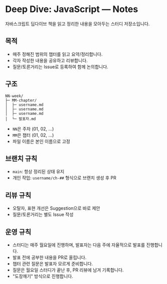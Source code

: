 # Deep Dive: JavaScript — Notes

자바스크립트 딥다이브 책을 읽고 정리한 내용을 모아두는 스터디 저장소입니다.

## 목적

- 매주 정해진 범위의 챕터를 읽고 요약/정리합니다.
- 각자 작성한 내용을 공유하고 리뷰합니다.
- 질문/토론거리는 Issue로 등록하여 함께 논의합니다.

## 구조

```plaintext
NN-week/
├─ MM-chapter/
│  ├─ username.md
│  ├─ username.md
│  ├─ username.md
│  └─ 발표자.md
```

- `NN`은 주차 (01, 02, …)
- `MM`은 챕터 (01, 02, …)
- 파일 이름은 본인 이름으로 고정

## 브랜치 규칙

- `main`: 항상 정리된 상태 유지
- 개인 작업: `username/ch-##` 형식으로 브랜치 생성 후 PR

## 리뷰 규칙

- 오탈자, 표현 개선은 Suggestion으로 바로 제안
- 질문/토론거리는 별도 Issue 작성

## 운영 규칙

- 스터디는 매주 월요일에 진행하며, 발표자는 다음 주에 자율적으로 발표를 진행합니다.
- 발표 전에 공부한 내용을 PR로 올립니다.
- 챕터 관련 질문은 발표자 모르게 준비합니다.
- 질문은 월요일 스터디가 끝난 후, PR 리뷰에 남겨 기록합니다.
- "도장깨기" 방식으로 진행합니다.
